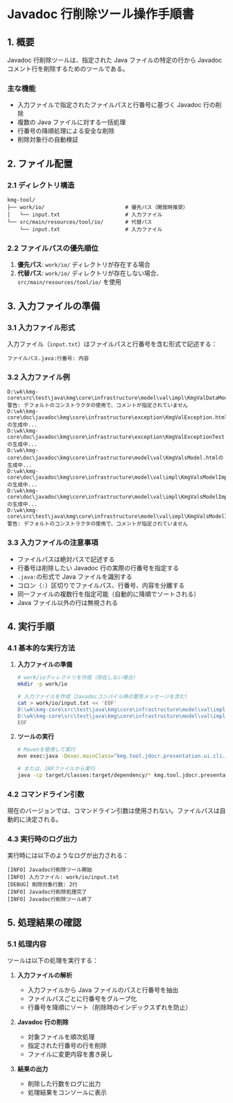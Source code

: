 # Javadoc 行削除ツール操作手順書

## 1. 概要

Javadoc 行削除ツールは、指定された Java ファイルの特定の行から Javadoc コメント行を削除するためのツールである。

### 主な機能

- 入力ファイルで指定されたファイルパスと行番号に基づく Javadoc 行の削除
- 複数の Java ファイルに対する一括処理
- 行番号の降順処理による安全な削除
- 削除対象行の自動検証

## 2. ファイル配置

### 2.1 ディレクトリ構造

```text
kmg-tool/
├── work/io/                          # 優先パス（開発時推奨）
│   └── input.txt                     # 入力ファイル
└── src/main/resources/tool/io/       # 代替パス
    └── input.txt                     # 入力ファイル
```

### 2.2 ファイルパスの優先順位

1. **優先パス**: `work/io/` ディレクトリが存在する場合
2. **代替パス**: `work/io/` ディレクトリが存在しない場合、`src/main/resources/tool/io/` を使用

## 3. 入力ファイルの準備

### 3.1 入力ファイル形式

入力ファイル（`input.txt`）はファイルパスと行番号を含む形式で記述する：

```text
ファイルパス.java:行番号: 内容
```

### 3.2 入力ファイル例

```text
D:\wk\kmg-core\src\test\java\kmg\core\infrastructure\model\val\impl\KmgValDataModelImplTest.java:21: 警告: デフォルトのコンストラクタの使用で、コメントが指定されていません
D:\wk\kmg-core\doc\javadoc\kmg\core\infrastructure\exception\KmgValException.htmlの生成中...
D:\wk\kmg-core\doc\javadoc\kmg\core\infrastructure\exception\KmgValExceptionTest.htmlの生成中...
D:\wk\kmg-core\doc\javadoc\kmg\core\infrastructure\model\val\KmgValsModel.htmlの生成中...
D:\wk\kmg-core\doc\javadoc\kmg\core\infrastructure\model\val\impl\KmgValsModelImpl.htmlの生成中...
D:\wk\kmg-core\doc\javadoc\kmg\core\infrastructure\model\val\impl\KmgValsModelImplTest.htmlの生成中...
D:\wk\kmg-core\src\test\java\kmg\core\infrastructure\model\val\impl\KmgValsModelImplTest.java:24: 警告: デフォルトのコンストラクタの使用で、コメントが指定されていません
```

### 3.3 入力ファイルの注意事項

- ファイルパスは絶対パスで記述する
- 行番号は削除したい Javadoc 行の実際の行番号を指定する
- `.java:`の形式で Java ファイルを識別する
- コロン（`:`）区切りでファイルパス、行番号、内容を分離する
- 同一ファイルの複数行を指定可能（自動的に降順でソートされる）
- Java ファイル以外の行は無視される

## 4. 実行手順

### 4.1 基本的な実行方法

1. **入力ファイルの準備**

   ```bash
   # work/ioディレクトリを作成（存在しない場合）
   mkdir -p work/io

   # 入力ファイルを作成（Javadocコンパイル時の警告メッセージを含む）
   cat > work/io/input.txt << 'EOF'
   D:\wk\kmg-core\src\test\java\kmg\core\infrastructure\model\val\impl\KmgValDataModelImplTest.java:21: 警告: デフォルトのコンストラクタの使用で、コメントが指定されていません
   D:\wk\kmg-core\src\test\java\kmg\core\infrastructure\model\val\impl\KmgValsModelImplTest.java:24: 警告: デフォルトのコンストラクタの使用で、コメントが指定されていません
   EOF
   ```

2. **ツールの実行**

   ```bash
   # Mavenを使用して実行
   mvn exec:java -Dexec.mainClass="kmg.tool.jdocr.presentation.ui.cli.JavadocLineRemoverTool"

   # または、JARファイルから実行
   java -cp target/classes:target/dependency/* kmg.tool.jdocr.presentation.ui.cli.JavadocLineRemoverTool
   ```

### 4.2 コマンドライン引数

現在のバージョンでは、コマンドライン引数は使用されない。ファイルパスは自動的に決定される。

### 4.3 実行時のログ出力

実行時には以下のようなログが出力される：

```text
[INFO] Javadoc行削除ツール開始
[INFO] 入力ファイル: work/io/input.txt
[DEBUG] 削除対象行数: 2行
[INFO] Javadoc行削除処理完了
[INFO] Javadoc行削除ツール終了
```

## 5. 処理結果の確認

### 5.1 処理内容

ツールは以下の処理を実行する：

1. **入力ファイルの解析**

   - 入力ファイルから Java ファイルのパスと行番号を抽出
   - ファイルパスごとに行番号をグループ化
   - 行番号を降順にソート（削除時のインデックスずれを防止）

2. **Javadoc 行の削除**

   - 対象ファイルを順次処理
   - 指定された行番号の行を削除
   - ファイルに変更内容を書き戻し

3. **結果の出力**
   - 削除した行数をログに出力
   - 処理結果をコンソールに表示
